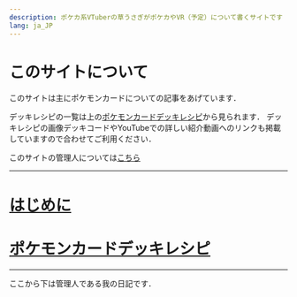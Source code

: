 ```yaml
---
description: ポケカ系VTuberの草うさぎがポケカやVR（予定）について書くサイトです
lang: ja_JP
---
```


# このサイトについて

このサイトは主にポケモンカードについての記事をあげています．

デッキレシピの一覧は上の[ポケモンカードデッキレシピ](Deck/recipeHome.md)から見られます．
デッキレシピの画像デッキコードやYouTubeでの詳しい紹介動画へのリンクも掲載していますので合わせてご利用ください．

このサイトの管理人については[こちら](homepage.md)

***

# [はじめに](homepage.md)

# [ポケモンカードデッキレシピ](Deck/recipeHome.md)

***
ここから下は管理人である我の日記です．
